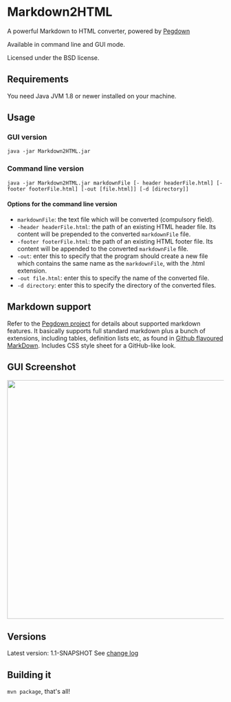 Markdown2HTML
=============

A powerful Markdown to HTML converter, powered by [Pegdown](https://github.com/vsch/pegdown)

Available in command line and GUI mode.

Licensed under the BSD license.


Requirements
------------

You need Java JVM 1.8 or newer installed on your machine.


Usage
-----

### GUI version ###

`java -jar Markdown2HTML.jar`

### Command line version ###

`java -jar Markdown2HTML.jar markdownFile [- header headerFile.html] [-footer footerFile.html] [-out [file.html]] [-d [directory]]`

#### Options for the command line version ####

- `markdownFile`: the text file which will be converted (compulsory field).
- `-header headerFile.html`: the path of an existing HTML header file.
Its content will be prepended to the converted `markdownFile` file.
- `-footer footerFile.html`: the path of an existing HTML footer file.
Its content will be appended to the converted `markdownFile` file.
- `-out`: enter this to specify that the program should create a new file
which contains the same name as the `markdownFile`, with the .html extension.
- `-out file.html`: enter this to specify the name of the converted file.
- `-d directory`: enter this to specify the directory of the converted files.

Markdown support
----------------
Refer to the [Pegdown project](https://github.com/vsch/pegdown) for details about 
supported markdown features. It basically supports full standard markdown
plus a bunch of extensions, including tables, definition lists etc, as found 
in [Github flavoured MarkDown](https://help.github.com/articles/github-flavored-markdown/).
Includes CSS style sheet for a GitHub-like look.

GUI Screenshot
--------------

<img src="https://raw.githubusercontent.com/wqssyq/markdown2html/master/src/main/resources/screenshot.png" width="814" height="555" />


Versions
--------
Latest version: 1.1-SNAPSHOT
See [change log](CHANGES.md)

Building it
-----------

`mvn package`, that's all!
